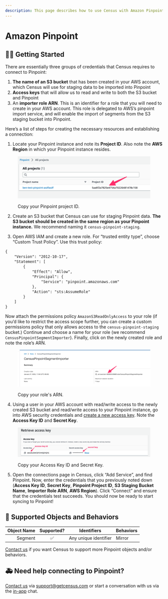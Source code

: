 ```yaml
---
description: This page describes how to use Census with Amazon Pinpoint.
---
```


# Amazon Pinpoint

## 🏃‍♀️ Getting Started

There are essentially three groups of credentials that Census requires to connect to Pinpoint:

1. **The name of an S3 bucket** that has been created in your AWS account, which Census will use for staging data to be imported into Pinpoint
2. **Access keys** that will allow us to read and write to both the S3 bucket and Pinpoint
3. An **importer role ARN**. This is an identifier for a role that you will need to create in your AWS account. This role is delegated to AWS’s pinpoint import service, and will enable the import of segments from the S3 staging bucket into Pinpoint.

Here’s a list of steps for creating the necessary resources and establishing a connection:

1. Locate your Pinpoint instance and note its **Project ID**. Also note the **AWS Region** in which your Pinpoint instance resides.

<figure><img src="../.gitbook/assets/pinpoint-projectid.png" alt=""><figcaption><p>Copy your Pinpoint project ID.</p></figcaption></figure>

2. Create an S3 bucket that Census can use for staging Pinpoint data. **The S3 bucket should be created in the same region as your Pinpoint instance.** We recommend naming it `census-pinpoint-staging`.

3. Open AWS IAM and create a new role. For “trusted entity type”, choose “Custom Trust Policy”. Use this trust policy:

```
{
    "Version": "2012-10-17",
    "Statement": [
        {
            "Effect": "Allow",
            "Principal": {
                "Service": "pinpoint.amazonaws.com"
            },
            "Action": "sts:AssumeRole"
        }
    ]
}
```

Now attach the permissions policy `AmazonS3ReadOnlyAccess` to your role (if you’d like to restrict the access scope further, you can create a custom permissions policy that only allows access to the `census-pinpoint-staging` bucket.) Continue and choose a name for your role (we recommend `CensusPinpointSegmentImporter`). Finally, click on the newly created role and note the role’s ARN.

<figure><img src="../.gitbook/assets/pinpoint-arn.png" alt=""><figcaption><p>Copy your role's ARN.</p></figcaption></figure>

4. Using a user in your AWS account with read/write access to the newly created S3 bucket and read/write access to your Pinpoint instance, go into AWS security credentials and [create a new access key](https://docs.aws.amazon.com/IAM/latest/UserGuide/id_credentials_access-keys.html#Using_CreateAccessKey). Note the **Access Key ID** and **Secret Key**.

<figure><img src="../.gitbook/assets/pinpoint-accesskey-secretkey.png" alt=""><figcaption><p>Copy your Access Key ID and Secret Key.</p></figcaption></figure>

5. Open the connections page in Census, click “Add Service”, and find Pinpoint. Now, enter the credentials that you previously noted down (**Access Key ID**, **Secret Key**, **Pinpoint Project ID**, **S3 Staging Bucket Name**, **Importer Role ARN**, **AWS Region**). Click “Connect” and ensure that the credentials test succeeds. You should now be ready to start syncing to Pinpoint!

## 🔀 Supported Objects and Behaviors

| **Object Name** | **Supported?** | **Identifiers**  | **Behaviors**       |
| --------------: | :------------: | ---------------- | ------------------- |
| Segment | ✅ | Any unique identifier | Mirror |

[Contact us](mailto:support@getcensus.com) if you want Census to support more Pinpoint objects and/or behaviors.

## 🚑 Need help connecting to Pinpoint?

[Contact us](mailto:support@getcensus.com) via support@getcensus.com or start a conversation with us via the [in-app](https://app.getcensus.com) chat.
